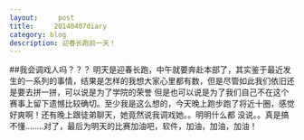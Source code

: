 ```yaml
---
layout:     post
title:     20140407diary
category: blog
description: 迎春长跑前一天！
---
```

##我会调戏人吗？？？
明天是迎春长跑，中午就要奔赴本部了，其实鉴于最近发生的一系列的事情，结果是怎样的我想大家心里都有数，但是尽管如此我们依旧还是要去拼一拼，可以说是为了学院的荣誉
但是也可以说是为了我们自己不在这个赛事上留下遗憾比较确切。至少我是这么想的，今天晚上跑步跑了将近十圈，感觉好爽啊！还有晚上跟徒弟聊天，她竟然说我调戏她。。明明什么都
没说。。真是搞不懂........对了，最后为明天的比赛加油吧，软件，加油，加油，加油！